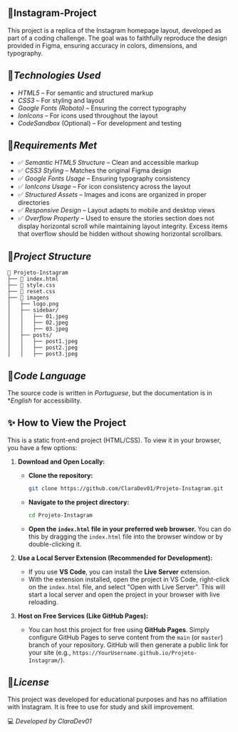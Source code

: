 ## 📱Instagram-Project

This project is a replica of the Instagram homepage layout, developed as part of a coding challenge. The goal was to faithfully reproduce the design provided in Figma, ensuring accuracy in colors, dimensions, and typography.

## 🚀*Technologies Used*  

- *HTML5* – For semantic and structured markup  
- *CSS3* – For styling and layout  
- *Google Fonts (Roboto)* – Ensuring the correct typography  
- *IonIcons* – For icons used throughout the layout  
- *CodeSandbox* (Optional) – For development and testing  

## 🎯*Requirements Met*  

- ✅ *Semantic HTML5 Structure* – Clean and accessible markup  
- ✅ *CSS3 Styling* – Matches the original Figma design  
- ✅ *Google Fonts Usage* – Ensuring typography consistency  
- ✅ *IonIcons Usage* – For icon consistency across the layout
- ✅ *Structured Assets* – Images and icons are organized in proper directories  
- ✅ *Responsive Design* – Layout adapts to mobile and desktop views  
- ✅ *Overflow Property* – Used to ensure the stories section does not display horizontal scroll while maintaining layout integrity. Excess items that overflow should be hidden without showing horizontal scrollbars.

## 📌*Project Structure*  

```
📂 Projeto-Instagram
├── 📄 index.html
├── 📄 style.css
├── 📄 reset.css
├── 📂 imagens
│   ├── logo.png
│   ├── sidebar/
│   │   ├── 01.jpeg
│   │   ├── 02.jpeg
│   │   ├── 03.jpeg
│   ├── posts/
│   │   ├── post1.jpeg
│   │   ├── post2.jpeg
│   │   ├── post3.jpeg
```

## 📝*Code Language*  

The source code is written in *Portuguese*, but the documentation is in **English* for accessibility.

## ✨ How to View the Project

This is a static front-end project (HTML/CSS). To view it in your browser, you have a few options:

1.  **Download and Open Locally:**
    * **Clone the repository:**
        ```bash
        git clone https://github.com/ClaraDev01/Projeto-Instagram.git
        ```
       
    * **Navigate to the project directory:**
        ```bash
        cd Projeto-Instagram
        ```
    * **Open the `index.html` file in your preferred web browser.** You can do this by dragging the `index.html` file into the browser window or by double-clicking it.

2.  **Use a Local Server Extension (Recommended for Development):**
    * If you use **VS Code**, you can install the **Live Server** extension.
    * With the extension installed, open the project in VS Code, right-click on the `index.html` file, and select "Open with Live Server". This will start a local server and open the project in your browser with live reloading.

3.  **Host on Free Services (Like GitHub Pages):**
    * You can host this project for free using **GitHub Pages**. Simply configure GitHub Pages to serve content from the `main` (or `master`) branch of your repository. GitHub will then generate a public link for your site (e.g., `https://YourUsername.github.io/Projeto-Instagram/`).

## 📜*License*  

This project was developed for educational purposes and has no affiliation with Instagram. It is free to use for study and skill improvement.

💻 *Developed by ClaraDev01*
